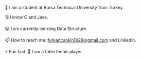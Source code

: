 🏫 I am a student at Bursa Technical University from Turkey.

🗒️ I know C and Java.

💻 I am currently learning Data Structure.

📫 How to reach me: furkancapkin1828@gmail.com and Linkedin.

⚡ Fun fact: 🏓 I am a table tennis player.

      
    

<!--
**FurkanCAPKIN/FurkanCAPKIN** is a ✨ _special_ ✨ repository because its `README.md` (this file) appears on your GitHub profile.

Here are some ideas to get you started:

- 🔭 I’m currently working on ...
- 🌱 I’m currently learning ...
- 👯 I’m looking to collaborate on ...
- 🤔 I’m looking for help with ...
- 💬 Ask me about ...
- 📫 How to reach me: ...
- 😄 Pronouns: ...
- ⚡ Fun fact: ...
-->
